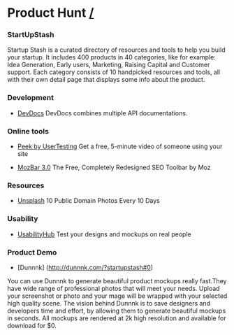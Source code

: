 Product Hunt [/](http://www.producthunt.com/)
===

### StartUpStash

Startup Stash is a curated directory of resources and tools to help you build your startup. It includes 400 products in 40 categories, like for example: Idea Generation, Early users, Marketing, Raising Capital and Customer support. Each category consists of 10 handpicked resources and tools, all with their own detail page that displays some info about the product. 

### Development

* [DevDocs](http://devdocs.io/) 
DevDocs combines multiple API documentations.

### Online tools

* [Peek by UserTesting](http://peek.usertesting.com/)
Get a free, 5-minute video of someone using your site

* [MozBar 3.0](http://moz.com/tools/seo-toolbar)
The Free, Completely Redesigned SEO Toolbar by Moz


### Resources

* [Unsplash](https://unsplash.com/)
10 Public Domain Photos Every 10 Days

### Usability 	

* [UsabilityHub](https://usabilityhub.com/)
Test your designs and mockups on real people

### Product Demo
* [Dunnnk] (http://dunnnk.com/?startupstash#0)

You can use Dunnnk to generate beautiful product mockups really fast.They have wide range of professional photos that will meet your needs. Upload your screenshot or photo and your mage will be wrapped with your selected high quality scene. The vision behind Dunnnk is to save designers and developers time and effort, by allowing them to generate beautiful mockups in seconds. All mockups are rendered at 2k high resolution and available for download for $0.
